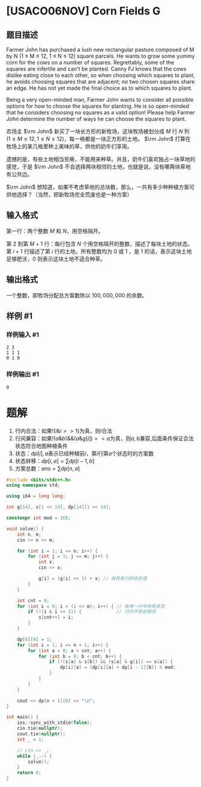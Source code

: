 # [USACO06NOV] Corn Fields G

## 题目描述

Farmer John has purchased a lush new rectangular pasture composed of M by N (1 ≤ M ≤ 12, 1 ≤ N ≤ 12) square parcels. He wants to grow some yummy corn for the cows on a number of squares. Regrettably, some of the squares are infertile and can't be planted. Canny FJ knows that the cows dislike eating close to each other, so when choosing which squares to plant, he avoids choosing squares that are adjacent; no two chosen squares share an edge. He has not yet made the final choice as to which squares to plant.

Being a very open-minded man, Farmer John wants to consider all possible options for how to choose the squares for planting. He is so open-minded that he considers choosing no squares as a valid option! Please help Farmer John determine the number of ways he can choose the squares to plant.

农场主 $\rm John$ 新买了一块长方形的新牧场，这块牧场被划分成 $M$ 行 $N$ 列 $(1 \le M \le 12, 1 \le  N \le 12)$，每一格都是一块正方形的土地。 $\rm John$ 打算在牧场上的某几格里种上美味的草，供他的奶牛们享用。

遗憾的是，有些土地相当贫瘠，不能用来种草。并且，奶牛们喜欢独占一块草地的感觉，于是 $\rm John$ 不会选择两块相邻的土地，也就是说，没有哪两块草地有公共边。

$\rm John$ 想知道，如果不考虑草地的总块数，那么，一共有多少种种植方案可供他选择？（当然，把新牧场完全荒废也是一种方案）

## 输入格式

第一行：两个整数 $M$ 和 $N$，用空格隔开。

第 $2$ 到第 $M+1$ 行：每行包含 $N$ 个用空格隔开的整数，描述了每块土地的状态。第 $i+1$ 行描述了第 $i$ 行的土地，所有整数均为 $0$ 或 $1$ ，是 $1$ 的话，表示这块土地足够肥沃，$0$ 则表示这块土地不适合种草。

## 输出格式

一个整数，即牧场分配总方案数除以 $100,000,000$ 的余数。

## 样例 #1

### 样例输入 #1

```
2 3
1 1 1
0 1 0
```

### 样例输出 #1

```
9
```

# 题解

1. 行内合法：如果$!(i\&i>>1)$为真，则$i$合法
2. 行间兼容：如果$!(a\&b)\&\&(a\&g[i])==a$为真，则$a,b$兼容,后面条件保证合法状态符合地图种植条件
3. 状态：$dp[i],a$表示已经种植前$i$，第$i$行第$a$个状态时的方案数
4. 状态转移：$dp[i,a]=\sum dp[i-1,b]$
5. 方案总数：$ans=\sum dp[n,a]$

```c++
#include <bits/stdc++.h>
using namespace std;

using i64 = long long;

int g[14], s[1 << 14], dp[14][1 << 14];

constexpr int mod = 1E8;

void solve() {
    int n, m;
    cin >> n >> m;

    for (int i = 1; i <= n; i++) {
        for (int j = 1; j <= m; j++) {
            int x;
            cin >> x;

            g[i] = (g[i] << 1) + x; // 保存各行的状态值
        }
    }

    int cnt = 0;
    for (int i = 0; i < (1 << m); i++) { // 枚举一行中所有状态
        if (!(i & i >> 1)) {             // 行内不存在相邻
            s[cnt++] = i;
        }
    }

    dp[0][0] = 1;
    for (int i = 1; i <= n + 1; i++) {
        for (int a = 0; a < cnt; a++) {
            for (int b = 0; b < cnt; b++) {
                if (!(s[a] & s[b]) && (s[a] & g[i]) == s[a]) {
                    dp[i][a] = (dp[i][a] + dp[i - 1][b]) % mod;
                }
            }
        }
    }

    cout << dp[n + 1][0] << "\n";
}

int main() {
    ios::sync_with_stdio(false);
    cin.tie(nullptr);
    cout.tie(nullptr);
    int _ = 1;

    // cin >> _;
    while (_--) {
        solve();
    }
    return 0;
}
```

